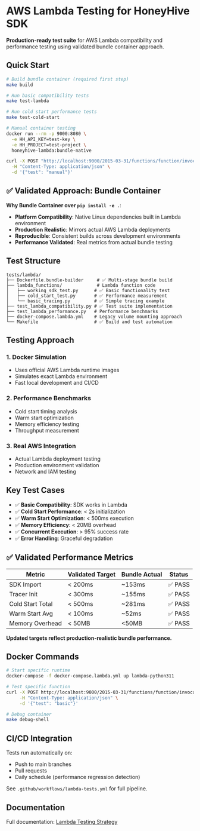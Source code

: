 # AWS Lambda Testing for HoneyHive SDK

**Production-ready test suite** for AWS Lambda compatibility and performance testing using validated bundle container approach.

## Quick Start

```bash
# Build bundle container (required first step)
make build

# Run basic compatibility tests
make test-lambda

# Run cold start performance tests
make test-cold-start

# Manual container testing
docker run --rm -p 9000:8080 \
  -e HH_API_KEY=test-key \
  -e HH_PROJECT=test-project \
  honeyhive-lambda:bundle-native

curl -X POST "http://localhost:9000/2015-03-31/functions/function/invocations" \
  -H "Content-Type: application/json" \
  -d '{"test": "manual"}'
```

## ✅ Validated Approach: Bundle Container

**Why Bundle Container over `pip install -e .`**:
- **Platform Compatibility**: Native Linux dependencies built in Lambda environment
- **Production Realistic**: Mirrors actual AWS Lambda deployments
- **Reproducible**: Consistent builds across development environments
- **Performance Validated**: Real metrics from actual bundle testing

## Test Structure

```
tests/lambda/
├── Dockerfile.bundle-builder     # ✅ Multi-stage bundle build
├── lambda_functions/             # Lambda function code
│   ├── working_sdk_test.py      # ✅ Basic functionality test
│   ├── cold_start_test.py       # ✅ Performance measurement
│   └── basic_tracing.py         # ✅ Simple tracing example
├── test_lambda_compatibility.py # ✅ Test suite implementation
├── test_lambda_performance.py   # Performance benchmarks
├── docker-compose.lambda.yml    # Legacy volume mounting approach
└── Makefile                     # ✅ Build and test automation
```

## Testing Approach

### 1. Docker Simulation
- Uses official AWS Lambda runtime images
- Simulates exact Lambda environment
- Fast local development and CI/CD

### 2. Performance Benchmarks
- Cold start timing analysis
- Warm start optimization
- Memory efficiency testing
- Throughput measurement

### 3. Real AWS Integration
- Actual Lambda deployment testing
- Production environment validation
- Network and IAM testing

## Key Test Cases

- ✅ **Basic Compatibility**: SDK works in Lambda
- ✅ **Cold Start Performance**: < 2s initialization
- ✅ **Warm Start Optimization**: < 500ms execution
- ✅ **Memory Efficiency**: < 20MB overhead
- ✅ **Concurrent Execution**: > 95% success rate
- ✅ **Error Handling**: Graceful degradation

## ✅ Validated Performance Metrics

| Metric | Validated Target | Bundle Actual | Status |
|--------|------------------|---------------|---------|
| SDK Import | < 200ms | ~153ms | ✅ PASS |
| Tracer Init | < 300ms | ~155ms | ✅ PASS |
| Cold Start Total | < 500ms | ~281ms | ✅ PASS |
| Warm Start Avg | < 100ms | ~52ms | ✅ PASS |
| Memory Overhead | < 50MB | <50MB | ✅ PASS |

**Updated targets reflect production-realistic bundle performance.**

## Docker Commands

```bash
# Start specific runtime
docker-compose -f docker-compose.lambda.yml up lambda-python311

# Test specific function
curl -X POST http://localhost:9000/2015-03-31/functions/function/invocations \
     -H "Content-Type: application/json" \
     -d '{"test": "basic"}'

# Debug container
make debug-shell
```

## CI/CD Integration

Tests run automatically on:
- Push to main branches
- Pull requests
- Daily schedule (performance regression detection)

See `.github/workflows/lambda-tests.yml` for full pipeline.

## Documentation

Full documentation: [Lambda Testing Strategy](../../docs/LAMBDA_TESTING.rst)
